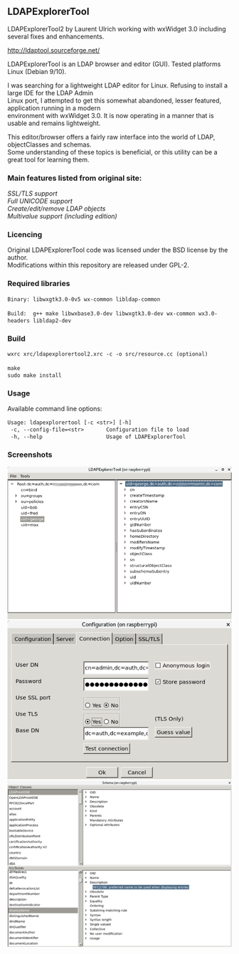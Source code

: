 ## LDAPExplorerTool

LDAPExplorerTool2 by Laurent Ulrich working with wxWidget 3.0 including several fixes and enhancements.

http://ldaptool.sourceforge.net/

LDAPExplorerTool is an LDAP browser and editor (GUI). Tested platforms Linux (Debian 9/10).

I was searching for a lightweight LDAP editor for Linux. Refusing to install a large IDE for the LDAP Admin \
Linux port, I attempted to get this somewhat abandoned, lesser featured, application running in a modern \
environment with wxWidget 3.0. It is now operating in a manner that is usable and remains lightweight.

This editor/browser offers a fairly raw interface into the world of LDAP, objectClasses and schemas. \
Some understanding of these topics is beneficial, or this utility can be a great tool for learning them.

### Main features listed from original site:

*SSL/TLS support*\
*Full UNICODE support*\
*Create/edit/remove LDAP objects*\
*Multivalue support (including edition)*

### Licencing

Original LDAPExplorerTool code was licensed under the BSD license by the author. \
Modifications within this repository are released under GPL-2.

### Required libraries

    Binary: libwxgtk3.0-0v5 wx-common libldap-common

    Build:  g++ make libwxbase3.0-dev libwxgtk3.0-dev wx-common wx3.0-headers libldap2-dev

### Build

    wxrc xrc/ldapexplorertool2.xrc -c -o src/resource.cc (optional)

    make
    sudo make install

### Usage

Available command line options:

    Usage: ldapexplorertool [-c <str>] [-h]
     -c, --config-file=<str>       Configuration file to load
     -h, --help                    Usage of LDAPExplorerTool


### Screenshots

![ldapexplorer](https://raw.githubusercontent.com/DirtBagXon/ldapexplorer/master/images/ldapexplorer1.png)
![ldapexplorer](https://raw.githubusercontent.com/DirtBagXon/ldapexplorer/master/images/ldapexplorer2.png)
![ldapexplorer](https://raw.githubusercontent.com/DirtBagXon/ldapexplorer/master/images/ldapexplorer3.png)

